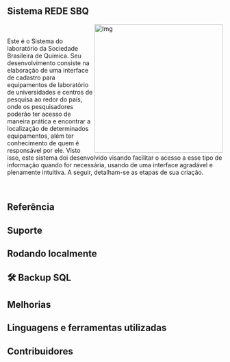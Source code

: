 

<h2>Sistema REDE SBQ</h2>

<img src="https://github.com/liviacarvalho07/Rede-SBQ/blob/main/logo.png?raw=true" width="300px" min-width="300px" max-width="300px" align="right" alt="Img">
</br>
<p> Este é o Sistema do laboratório da Sociedade Brasileira de Química. Seu desenvolvimento consiste na elaboração de uma interface de cadastro para equipamentos de laboratório de universidades e centros de pesquisa ao redor do país, onde os pesquisadores poderão ter acesso de maneira prática e encontrar a localização de determinados equipamentos, além ter conhecimento de quem é responsável por ele. Visto isso, este sistema doi desenvolvido visando facilitar o acesso a esse tipo de informação quando for necessária, usando de uma interface agradável e plenamente intuitiva. A seguir, detalham-se as etapas de sua criação. </p>

</br>

## Referência
 
## Suporte

## Rodando localmente

## 🛠 Backup SQL

## Melhorias

## Linguagens e ferramentas utilizadas 

## Contribuidores 


